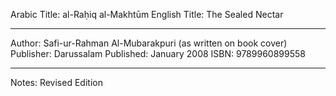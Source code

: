 Arabic Title: 	al-Raḥiq al-Makhtūm
English Title:	The Sealed Nectar

---

Author: Safi-ur-Rahman Al-Mubarakpuri (as written on book cover)
Publisher: Darussalam
Published: January 2008
ISBN: 9789960899558

---

Notes: Revised Edition
